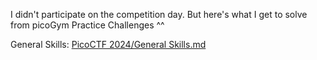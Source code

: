 I didn't participate on the competition day. But here's what I get to solve from picoGym Practice Challenges ^^

General Skills: [PicoCTF 2024/General Skills.md](https://github.com/ssi51/ctf-writeups/blob/3c5e4855dcc695384e09b73b6c22e1feb9ab1820/PicoCTF%202024/General%20Skills.md)
